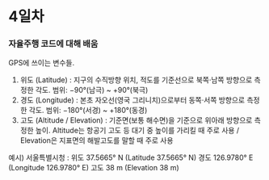 # 4일차
### 자율주행 코드에 대해 배움
GPS에 쓰이는 변수들.
1. 위도 (Latitude) : 지구의 수직방향 위치, 적도를 기준선으로 북쪽·남쪽 방향으로 측정한 각도. 범위: −90°(남극) ~ +90°(북극)
2. 경도 (Longitude) : 본초 자오선(영국 그리니치)으로부터 동쪽·서쪽 방향으로 측정한 각도. 범위: −180°(서경) ~ +180°(동경)
3. 고도 (Altitude / Elevation) : 기준면(보통 해수면)을 기준으로 위아래 방향으로 측정한 높이. Altitude는 항공기 고도 등 대기 중 높이를 가리킬 때 주로 사용 / Elevation은 지표면의 해발고도를 말할 때 주로 사용

예시) 서울특별시청 :
위도 37.5665° N (Latitude 37.5665° N)
경도 126.9780° E (Longitude 126.9780° E)
고도 38 m (Elevation 38 m)
